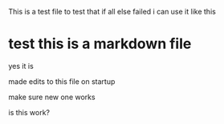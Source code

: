 This is a test file to test that if all else failed i can use it like this

# test this is a markdown file

yes it is 

made edits to this file on startup

make sure new one works

is this work?